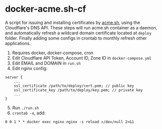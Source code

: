 # docker-acme.sh-cf
A script for issuing and installing certificates by [acme.sh](https://github.com/acmesh-official/acme.sh), using the Cloudflare's DNS API. These steps will run acme.sh container as a daemon, and automatically refresh a wildcard domain certificate located at `deploy` folder. Finally adding some configs in crontab to monthly refresh other applications.

1. Requires docker, docker-compose, cron
2. Edit Cloudflare API Token, Account ID, Zone ID in `docker-compose.yml`
3. Edit EMAIL and DOMAIN in `run.sh`
4. Edit nginx config:
```
server {
    ...
    ssl_certificate /path/to/deploy/cert.pem; // public key
    ssl_certificate_key /path/to/deploy/key.pem; // private key
    ...
}

```
5. Run `./run.sh`
6. `crontab -e`, add:
```
0 0 1 * * docker exec nginx nginx -s reload >/dev/null 2>&1
```